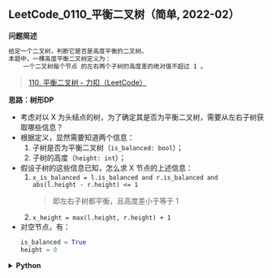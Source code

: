 ## LeetCode_0110_平衡二叉树（简单, 2022-02）
<!--
{
    "category": ["TreeDP"],
    "source": "LeetCode",
    "level": "简单",
    "number": "0110",
    "name": "平衡二叉树",
    "company": []
}
-->

<summary><b>问题简述</b></summary>

```txt
给定一个二叉树，判断它是否是高度平衡的二叉树。
本题中，一棵高度平衡二叉树定义为：
    一个二叉树每个节点 的左右两个子树的高度差的绝对值不超过 1 。
```
> [110. 平衡二叉树 - 力扣（LeetCode）](https://leetcode-cn.com/problems/balanced-binary-tree/)

<!-- 
<details><summary><b>详细描述</b></summary>

```txt
```

</details>
-->


<!-- <div align="center"><img src="../../../_assets/xxx.png" height="300" /></div> -->

<summary><b>思路：树形DP</b></summary>

- 考虑对以 X 为头结点的树，为了确定其是否为平衡二叉树，需要从左右子树获取哪些信息？
- 根据定义，显然需要知道两个信息：
    1. 子树是否为平衡二叉树（`is_balanced: bool`）；
    2. 子树的高度（`height: int`）；
- 假设子树的这些信息已知，怎么求 X 节点的上述信息：
    1. `x_is_balanced = l.is_balanced and r.is_balanced and abs(l.height - r.height) <= 1`
        > 即左右子树都平衡，且高度差小于等于 1
    2. `x_height = max(l.height, r.height) + 1`
- 对空节点，有：
    ```python
    is_balanced = True
    height = 0
    ```

<details><summary><b>Python</b></summary>

```python
# Definition for a binary tree node.
# class TreeNode:
#     def __init__(self, val=0, left=None, right=None):
#         self.val = val
#         self.left = left
#         self.right = right
class Solution:
    def isBalanced(self, root: TreeNode) -> bool:

        from collections import namedtuple

        # 用一个结构来组织需要的信息，可以直接用 tuple，这里是为了更直观
        Info = namedtuple('Info', ['is_balanced', 'height'])

        def dfs(x):
            if not x:  # 空节点
                return Info(True, 0)
            
            l, r = dfs(x.left), dfs(x.right)
            is_balanced = l.is_balanced and r.is_balanced and abs(l.height - r.height) <= 1
            height = max(l.height, r.height) + 1
            return Info(is_balanced, height)
        
        return dfs(root).is_balanced  # 返回需要的信息
```

</details>

